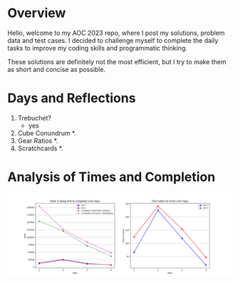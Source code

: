 # Overview
Hello, welcome to my AOC 2023 repo, where I post my solutions, problem data and test cases. I decided to challenge myself to complete the daily tasks to improve my coding skills and programmatic thinking.

These solutions are definitely not the most efficient, but I try to make them as short and concise as possible.

# Days and Reflections
1. Trebuchet?
    * yes
2. Cube Conundrum
    *.
3. Gear Ratios
    *.
4. Scratchcards
    *.


# Analysis of Times and Completion
![](stat_of_the_day.png?raw=true)

